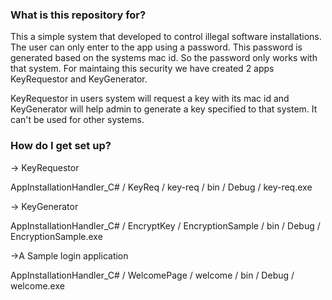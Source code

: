 ### What is this repository for? ###

   This a simple system that developed to control illegal software installations. The user can only enter to the app using a password. This password is generated based on the systems mac id. So the password only works with that system. For maintaing this security we have created 2 apps KeyRequestor and KeyGenerator.

   KeyRequestor in users system will request a key with its mac id and KeyGenerator will help admin to generate a key specified to that system. It can't be used for other systems.

### How do I get set up? ###

-> KeyRequestor

   AppInstallationHandler_C# / KeyReq / key-req / bin / Debug / key-req.exe

-> KeyGenerator

   AppInstallationHandler_C# / EncryptKey / EncryptionSample / bin / Debug / EncryptionSample.exe

->A Sample login application

   AppInstallationHandler_C# / WelcomePage / welcome / bin / Debug / welcome.exe
